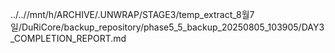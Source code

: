 ../..//mnt/h/ARCHIVE/.UNWRAP/STAGE3/temp_extract_8월7일/DuRiCore/backup_repository/phase5_5_backup_20250805_103905/DAY3_COMPLETION_REPORT.md